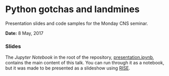 # Python gotchas and landmines

Presentation slides and code samples for the Monday CNS seminar.

**Date:** 8 May, 2017

### Slides

The *Jupyter Notebook* in the root of the repository, [presentation.ipynb][presnb], contains the main content of this talk.
You can run through it as a notebook, but it was made to be presented as a slideshow using [RISE][RISE].

[presnb]: presentation.ipynb
[RISE]: https://github.com/damianavila/RISE
